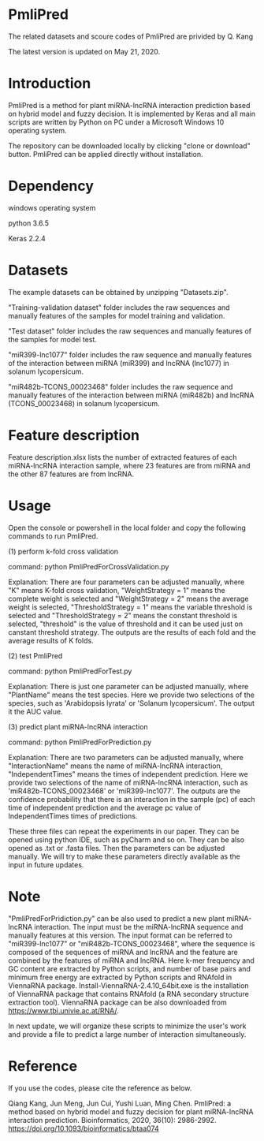 # PmliPred
The related datasets and scoure codes of PmliPred are privided by Q. Kang

The latest version is updated on May 21, 2020.

# Introduction
PmliPred is a method for plant miRNA-lncRNA interaction prediction based on hybrid model and fuzzy decision. It is implemented by Keras  and all main scripts are written by Python on PC under a Microsoft Windows 10 operating system.

The repository can be downloaded locally by clicking "clone or download" button. PmliPred can be applied directly without installation. 

# Dependency
windows operating system

python 3.6.5

Keras 2.2.4

# Datasets
The example datasets can be obtained by unzipping "Datasets.zip".

"Training-validation dataset" folder includes the raw sequences and manually features of the samples for model training and validation. 

"Test dataset" folder includes the raw sequences and manually features of the samples for model test.

"miR399-lnc1077" folder includes the raw sequence and manually features of the interaction between miRNA (miR399) and lncRNA (lnc1077) in solanum lycopersicum. 

"miR482b-TCONS_00023468" folder includes the raw sequence and manually features of the interaction between miRNA (miR482b) and lncRNA (TCONS_00023468) in solanum lycopersicum.

# Feature description
Feature description.xlsx lists the number of extracted features of each miRNA-lncRNA interaction sample, where 23 features are from miRNA and the other 87 features are from lncRNA.

# Usage
Open the console or powershell in the local folder and copy the following commands to run PmliPred.

(1) perform k-fold cross validation

command: python PmliPredForCrossValidation.py

Explanation: There are four parameters can be adjusted manually, where "K" means K-fold cross validation, "WeightStrategy = 1" means the complete weight is selected and "WeightStrategy = 2" means the average weight is selected, "ThresholdStrategy = 1" means the variable threshold is selected and "ThresholdStrategy = 2" means the constant threshold is selected, "threshold" is the value of threshold and it can be used just on canstant threshold strategy. The outputs are the results of each fold and the average results of K folds.

(2) test PmliPred

command: python PmliPredForTest.py

Explanation: There is just one parameter can be adjusted manually, where "PlantName" means the test species. Here we provide two selections of the species, such as 'Arabidopsis lyrata' or 'Solanum lycopersicum'. The output it the AUC value.

(3) predict plant miRNA-lncRNA interaction

command: python PmliPredForPrediction.py

Explanation: There are two parameters can be adjusted manually, where "InteractionName" means the name of miRNA-lncRNA interaction, "IndependentTimes" means the times of independent prediction. Here we provide two selections of the name of miRNA-lncRNA interaction, such as 'miR482b-TCONS_00023468' or 'miR399-lnc1077'. The outputs are the confidence probability that there is an interaction in the sample (pc) of each time of independent prediction and the average pc value of IndependentTimes times of predictions.

These three files can repeat the experiments in our paper. They can be opened using python IDE, such as pyCharm and so on. They can be also opened as .txt or .fasta files. Then the parameters can be adjusted manually. We will try to make these parameters directly available as the input in future updates.

# Note
"PmliPredForPridiction.py" can be also used to predict a new plant miRNA-lncRNA interaction. The input must be the miRNA-lncRNA sequence and manually features at this version. The input format can be referred to "miR399-lnc1077" or "miR482b-TCONS_00023468", where the sequence is composed of the sequences of miRNA and lncRNA and the feature are combined by the features of miRNA and lncRNA. Here k-mer frequency and GC content are extracted by Python scripts, and number of base pairs and minimum free energy are extracted by Python scripts and RNAfold in ViennaRNA package. Install-ViennaRNA-2.4.10_64bit.exe is the installation of ViennaRNA package that contains RNAfold (a RNA secondary structure extraction tool). ViennaRNA package can be also downloaded from https://www.tbi.univie.ac.at/RNA/.

In next update, we will organize these scripts to minimize the user's work and provide a file to predict a large number of interaction simultaneously.

# Reference
If you use the codes, please cite the reference as below.

Qiang Kang, Jun Meng, Jun Cui, Yushi Luan, Ming Chen. PmliPred: a method based on hybrid model and fuzzy decision for plant miRNA-lncRNA interaction prediction. Bioinformatics, 2020, 36(10): 2986-2992. https://doi.org/10.1093/bioinformatics/btaa074
